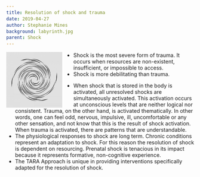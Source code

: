 ```yaml
---
title: Resolution of shock and trauma
date: 2019-04-27
author: Stephanie Mines
background: labyrinth.jpg
parent: Shock
---
```


<img src="/images/swirl.jpg" style="float: left; margin-right: 30px;" width="150" height="150" />

 * Shock is the most severe form of trauma. It occurs when resources are non-existent, insufficient, or impossible to access.
 * Shock is more debilitating than trauma.

 <!--more--> 
 * When shock that is stored in the body is activated, all unresolved shocks are simultaneously activated. This activation occurs at unconscious levels that are neither logical nor consistent.  Trauma, on the other hand, is activated thematically. In other words, one can feel odd, nervous, impulsive, ill, uncomfortable or any other sensation, and not know that this is the result of shock activation. When trauma is activated, there are patterns that are understandable.  
 * The physiological responses to shock are long term. Chronic conditions represent an adaptation to shock. For this reason the resolution of shock is dependent on resourcing. Prenatal shock is tenacious in its impact because it represents formative, non-cognitive experience.
 * The TARA Approach is unique in providing interventions specifically adapted for the resolution of shock.

